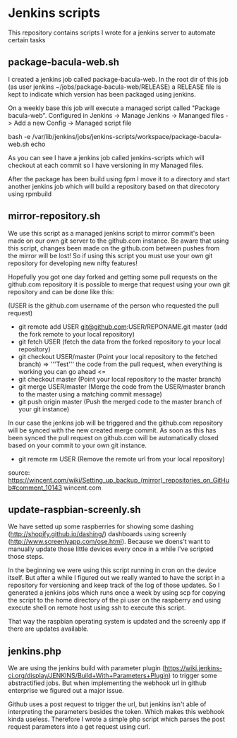 Jenkins scripts
===============

This repository contains scripts I wrote for a jenkins server to automate certain tasks

package-bacula-web.sh
---------------------

I created a jenkins job called package-bacula-web. In the root dir of this job (as user jenkins ~/jobs/package-bacula-web/RELEASE) a RELEASE file is kept to indicate which version has been packaged using jenkins.

On a weekly base this job will execute a managed script called "Package bacula-web". 
Configured in Jenkins -> Manage Jenkins -> Mananged files -> Add a new Config -> Managed script file

  bash -e /var/lib/jenkins/jobs/jenkins-scripts/workspace/package-bacula-web.sh
  echo

As you can see I have a jenkins job called jenkins-scripts which will checkout at each commit so I have versioning in my Managed files.

After the package has been build using fpm I move it to a directory and start another jenkins job which will build a repository based on that direcotory using rpmbuild


mirror-repository.sh
--------------------

We use this script as a managed jenkins script to mirror commit's been made on our own git server to the github.com instance. Be aware that using this script, changes been made on the github.com between pushes from the mirror will be lost! So if using this script you must use your own git repository for developing new nifty features!

Hopefully you got one day forked and getting some pull requests on the github.com repository it is possible to merge that request using your own git repository and can be done like this:

(USER is the github.com username of the person who requested the pull request)

* git remote add USER git@github.com:USER/REPONAME.git master (add the fork remote to your local repository)
* git fetch USER                                              (fetch the data from the forked repository to your local repository)
* git checkout USER/master                                    (Point your local repository to the fetched branch) 
           => '''Test''' the code from the pull request, when everything is working you can go ahead <=
* git checkout master                                         (Point your local repository to the master branch)
* git merge USER/master                                       (Merge the code from the USER/master branch to the master using a matching commit message)
* git push origin master                                      (Push the merged code to the master branch of your git instance)

In our case the jenkins job will be triggered and the github.com repository will be synced with the new created merge commit. As soon as this has been synced the pull request on github.com will be automatically closed based on your commit to your own git instance.

* git remote rm USER                                          (Remove the remote url from your local repository)

source: https://wincent.com/wiki/Setting_up_backup_(mirror)_repositories_on_GitHub#comment_10143 wincent.com

update-raspbian-screenly.sh
---------------------------

We have setted up some raspberries for showing some dashing (http://shopify.github.io/dashing/) dashboards using screenly (http://www.screenlyapp.com/ose.html). Because we doens't want to manually update those little devices every once in a while I've scripted those steps.

In the beginning we were using this script running in cron on the device itself. But after a while I figured out we really wanted to have the script in a repository for versioning and keep track of the log of those updates. So I generated a jenkins jobs which runs once a week by using scp for copying the script to the home directory of the pi user on the raspberry and using execute shell on remote host using ssh to execute this script.

That way the raspbian operating system is updated and the screenly app if there are updates available.

jenkins.php
-----------

We are using the jenkins build with parameter plugin (https://wiki.jenkins-ci.org/display/JENKINS/Build+With+Parameters+Plugin) to trigger some abstractified jobs. But when implementing the webhook url in github enterprise we figured out a major issue.

Github uses a post request to trigger the url, but jenkins isn't able of interpreting the parameters besides the token. Which makes this webhook kinda useless. Therefore I wrote a simple php script which parses the post request parameters into a get request using curl.
